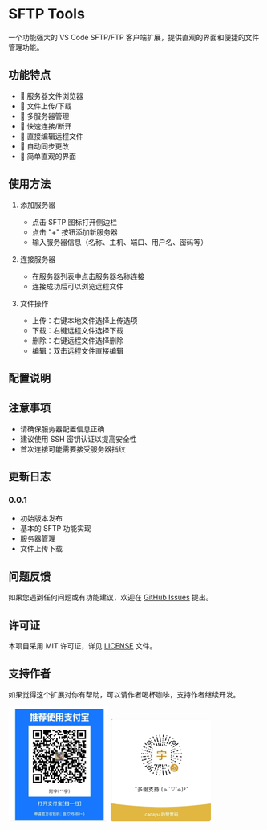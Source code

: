 # SFTP Tools

一个功能强大的 VS Code SFTP/FTP 客户端扩展，提供直观的界面和便捷的文件管理功能。

## 功能特点

- 📁 服务器文件浏览器
- 🔄 文件上传/下载
- 🔌 多服务器管理
- 🚀 快速连接/断开
- 📝 直接编辑远程文件
- 🔄 自动同步更改
- 🎯 简单直观的界面

## 使用方法

1. 添加服务器
   - 点击 SFTP 图标打开侧边栏
   - 点击 "+" 按钮添加新服务器
   - 输入服务器信息（名称、主机、端口、用户名、密码等）

2. 连接服务器
   - 在服务器列表中点击服务器名称连接
   - 连接成功后可以浏览远程文件

3. 文件操作
   - 上传：右键本地文件选择上传选项
   - 下载：右键远程文件选择下载
   - 删除：右键远程文件选择删除
   - 编辑：双击远程文件直接编辑

## 配置说明


## 注意事项

- 请确保服务器配置信息正确
- 建议使用 SSH 密钥认证以提高安全性
- 首次连接可能需要接受服务器指纹

## 更新日志

### 0.0.1

- 初始版本发布
- 基本的 SFTP 功能实现
- 服务器管理
- 文件上传下载

## 问题反馈

如果您遇到任何问题或有功能建议，欢迎在 [GitHub Issues](https://github.com/ayuayue/sftp-tools/issues) 提出。

## 许可证

本项目采用 MIT 许可证，详见 [LICENSE](LICENSE) 文件。

## 支持作者

如果觉得这个扩展对你有帮助，可以请作者喝杯咖啡，支持作者继续开发。

<img src="./media/alipay.png" alt="支付宝" width="200">

<img src="./media/wechat_pay.png" alt="微信" width="200">